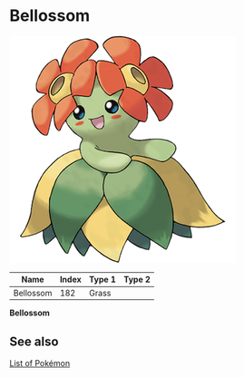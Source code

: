 # Bellossom


![Bellossom](images/182.png)

| **Name** | **Index** | **Type 1** | **Type 2** |
|----|----|----|----|
| Bellossom | 182 | Grass  |  |

**Bellossom** 

## See also

[List of Pokémon](../pokemon.md)
